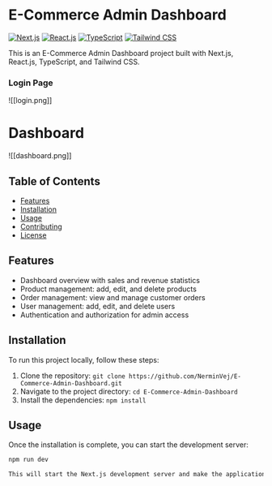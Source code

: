 # E-Commerce Admin Dashboard

[![Next.js](https://img.shields.io/badge/Next.js-v12.0.7-blue.svg)](https://nextjs.org/)
[![React.js](https://img.shields.io/badge/React.js-v17.0.2-blue.svg)](https://reactjs.org/)
[![TypeScript](https://img.shields.io/badge/TypeScript-v4.3.5-blue.svg)](https://www.typescriptlang.org/)
[![Tailwind CSS](https://img.shields.io/badge/Tailwind_CSS-v2.2.19-blue.svg)](https://tailwindcss.com/)

This is an E-Commerce Admin Dashboard project built with Next.js, React.js, TypeScript, and Tailwind CSS.

### Login Page

![[login.png]]

# Dashboard

![[dashboard.png]]




## Table of Contents

- [Features](#features)
- [Installation](#installation)
- [Usage](#usage)
- [Contributing](#contributing)
- [License](#license)

## Features

- Dashboard overview with sales and revenue statistics
- Product management: add, edit, and delete products
- Order management: view and manage customer orders
- User management: add, edit, and delete users
- Authentication and authorization for admin access

## Installation

To run this project locally, follow these steps:

1. Clone the repository: `git clone https://github.com/NerminVej/E-Commerce-Admin-Dashboard.git`
2. Navigate to the project directory: `cd E-Commerce-Admin-Dashboard`
3. Install the dependencies: `npm install`

## Usage

Once the installation is complete, you can start the development server:

```bash
npm run dev

This will start the Next.js development server and make the application available at http://localhost:3000.
